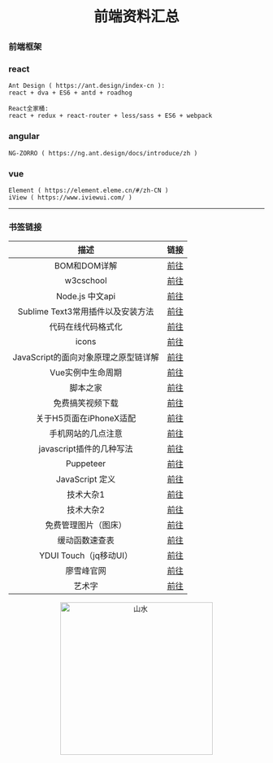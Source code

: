 # <p align='center'>前端资料汇总</p>

### 前端框架
### react
```
Ant Design ( https://ant.design/index-cn ):
react + dva + ES6 + antd + roadhog
```
```
React全家桶:
react + redux + react-router + less/sass + ES6 + webpack  
```
### angular

```
NG-ZORRO ( https://ng.ant.design/docs/introduce/zh )
```
### vue
```
Element ( https://element.eleme.cn/#/zh-CN )
iView ( https://www.iviewui.com/ )
```
 ***
 ### 书签链接

  描述 | 链接
  :---:  | --- 
  BOM和DOM详解 | [前往](https://www.jb51.net/article/55851.htm)
  w3cschool | [前往](http://www.w3school.com.cn/)
  Node.js 中文api | [前往](http://nodejs.cn/api/modules.html)
  Sublime Text3常用插件以及安装方法 | [前往](https://www.cnblogs.com/liuchaoH/p/6370008.html) 
  代码在线代码格式化 | [前往](http://tool.oschina.net/codeformat/xml)  
  icons | [前往](https://icomoon.io/app/#/select)
  JavaScript的面向对象原理之原型链详解 | [前往](https://www.cnblogs.com/pompey/p/6675559.html)   
  Vue实例中生命周期 | [前往](https://www.jb51.net/article/122069.htm)
  脚本之家 | [前往](https://www.jb51.net/)
  免费搞笑视频下载 | [前往](http://www.wymp48.com/spe_7_1.html)
  关于H5页面在iPhoneX适配 | [前往](https://www.cnblogs.com/lolDragon/p/7795174.html)
  手机网站的几点注意 | [前往](https://www.haorooms.com/post/phone_web)
  javascript插件的几种写法 | [前往](https://blog.csdn.net/qq_25065257/article/details/74690859)
  Puppeteer | [前往](https://zhaoqize.github.io/puppeteer-api-zh_CN/#/class-Page)
  JavaScript 定义 | [前往](http://javascript.ruanyifeng.com/)       
  技术大杂1 | [前往](https://github.com/reactnativecn/react-native-guide#%E5%B7%A5%E5%85%B7)
  技术大杂2 | [前往](http://www.daqianduan.com/nav)
  免费管理图片（图床） | [前往](https://imgchr.com/)
  缓动函数速查表 | [前往](https://easings.net/)
  YDUI Touch（jq移动UI） | [前往](http://www.ydui.org/) 
  廖雪峰官网 | [前往](https://www.liaoxuefeng.com/)
  艺术字 | [前往](http://www.akuziti.com/mb/)
	
  

 <p align="center"><img width=300 src="https://github.com/yagaping/someProject/blob/master/img/ping.jpg" alt="山水"></p>



